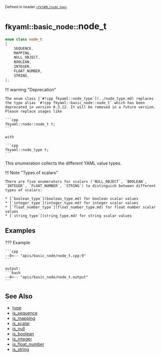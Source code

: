 <small>Defined in header [`<fkYAML/node.hpp>`](https://github.com/fktn-k/fkYAML/blob/develop/include/fkYAML/node.hpp)</small>

# <small>fkyaml::basic_node::</small>node_t

```cpp
enum class node_t
{
    SEQUENCE,
    MAPPING,
    NULL_OBJECT,
    BOOLEAN,
    INTEGER,
    FLOAT_NUMBER,
    STRING,
};
```

!!! warning "Deprecation"

    The enum class [`#!cpp fkyaml::node_type`](../node_type.md) replaces the type alias `#!cpp fkyaml::basic_node::node_t` which has been deprecated in version 0.3.12. It will be removed in a future version. Please replace usages like  
    
    ```cpp
    fkyaml::node::node_t t;
    ```

    with  
    
    ```cpp
    fkyaml::node_type t;
    ```

This enumeration collects the different YAML value types.  

!!! Note "Types of scalars"

    There are five enumerators for scalars (`NULL_OBJECT`, `BOOLEAN`, `INTEGER`, `FLOAT_NUMBER`, `STRING`) to distinguish between different types of scalars:  

    * [`boolean_type`](boolean_type.md) for boolean scalar values
    * [`integer_type`](integer_type.md) for integer scalar values
    * [`float_number_type`](float_number_type.md) for float number scalar values
    * [`string_type`](string_type.md) for string scalar values

## **Examples**

??? Example

    ```cpp
    --8<-- "apis/basic_node/node_t.cpp:9"
    ```

    output:
    ```bash
    --8<-- "apis/basic_node/node_t.output"
    ```

## **See Also**

* [type](type.md)
* [is_sequence](is_sequence.md)
* [is_mapping](is_mapping.md)
* [is_scalar](is_scalar.md)
* [is_null](is_null.md)
* [is_boolean](is_boolean.md)
* [is_integer](is_integer.md)
* [is_float_number](is_float_number.md)
* [is_string](is_string.md)
